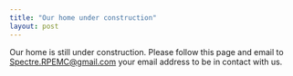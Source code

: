 ```yaml
---
title: "Our home under construction"
layout: post
---
```

Our home is still under construction. Please follow this page and email to Spectre.RPEMC@gmail.com your email address to be in contact with us.
